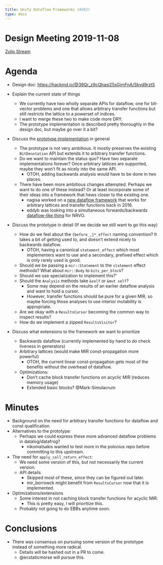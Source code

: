 ```yaml
---
title: Unify Dataflow Frameworks (#202)
type: docs
---
```


# Design Meeting 2019-11-08

[Zulip Stream](https://rust-lang.zulipchat.com/#narrow/stream/131828-t-compiler/topic/design.20meeting.202019-11-08)

# Agenda

- Design doc: https://hackmd.io/@39Qr_z9cQhasi25sGjmFnA/Skvd9rztS


- Explain the current state of things
    - We currently have two wholly separate APIs for dataflow, one for bit-vector problems and one that allows arbitrary transfer functions but still restricts the lattice to a powerset of indices.
    - I want to merge these two to make code more DRY.
    - The prototype implementation is described pretty thoroughly in the design doc, but maybe go over it a bit?

- Discuss the [prototype implementation][proto] in general
    - The prototype is not very ambitious. It mostly preserves the existing `BitDenotation` API  but extends it to arbitrary transfer functions.
    - Do we want to maintain the status quo? Have two separate implementations forever? Once arbitrary lattices are supported, maybe they won’t fit as nicely into the same API.
        - OTOH, adding backwards analysis would have to be done in two places.
    - There have been more ambitious changes attempted. Perhaps we want to do one of these instead? Or at least incorporate some of their ideas into a framework that hews closer to the existing one.
        - nagisa worked on a [new dataflow framework][nagisa] that works for arbitrary lattices and transfer functions back in 2016.
        - eddyb was looking into a simultaneous forwards/backwards [dataflow-like thing][eddyb] for NRVO.

- Discuss the prototype in detail (If we decide we still want to go this way)
    - How do we feel about the `{before_,}*_effect` naming convention? It takes a bit of getting used to, and doesn’t extend nicely to backwards dataflow.
        - OTOH, having a canonical `statement_effect` which most implementers want to use and a secondary, prefixed effect which is only rarely used is good.
    - Should we be passing a `mir::Statement` to the `statement` effect methods? What about `mir::Body` to `bits_per_block`?
    - Should we use specialization to implement this?’
    - Should the `Analysis` methods take `&self` or `&mut self`?
        - Some may depend on the results of an earlier dataflow analysis and want to hold a cursor.
        - However, transfer functions should be pure for a given MIR, so maybe forcing those analyses to use interior mutability is appropriate.
    - Are we okay with a `ResultsCursor` becoming the common way to inspect results?
    - How do we implement a zipped `ResultsVisitor`?

- Discuss what extensions to the framework we want to prioritize
    - Backwards dataflow (currently implemented by hand to do check liveness in generators)
    - Arbitrary lattices (would make MIR const-propagation more powerful)
        - OTOH, the current linear const-propagation gets most of the benefits without the overhead of dataflow.
    - Optimizations:
        - Don’t cache block transfer functions on acyclic MIR (reduces memory usage)
        - Extended basic blocks? @Mark-Simulacrum

# Minutes
- Background on the need for arbitrary transfer functions for dataflow and const qualification.
- Alternatives to the prototype:
    - Perhaps we could express these more advanced dataflow problems in datalog/datafrog?
        - nikomatsakis wanted to test more in the polonius repo before committing to this upstream.
- The need for `apply_call_return_effect`:
    - We need some version of this, but not necessarily the current version.
    - API details
        - Skipped most of these, since they can be figured out later.
        - mir_borrowck might benefit from `ResultsCursor` now that it is implemented.
- Optimizations/extensions
    - Some interest in not caching block transfer functions for acyclic MIR.
      - This is pretty easy, I will prioritize this.
    - Probably not going to do EBBs anytime soon.

# Conclusions
- There was consensus on pursuing some version of the prototype instead of something more radical.
    - Details will be hashed out in a PR to come.
    - @ecstaticmorse will pursue this.

[proto]: https://github.com/rust-lang/rust/pull/65672
[nagisa]: https://github.com/rust-lang/rust/pull/35608
[eddyb]: https://github.com/rust-lang/rust/pull/47954
